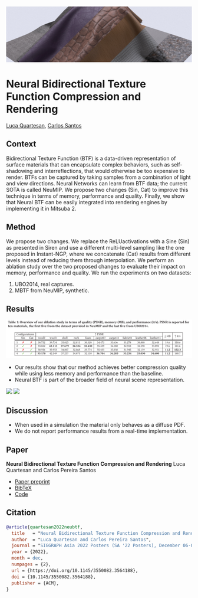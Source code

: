![](assets/header.jpg)

# Neural Bidirectional Texture Function Compression and Rendering

[Luca Quartesan](luca@traverseresearch.nl), [Carlos Santos](santos.c@buas.nl)

## Context
Bidirectional Texture Function (BTF) is a data-driven representation of surface materials that can encapsulate complex behaviors, such as self-shadowing and interreflections, that would otherwise be too expensive to render. BTFs can be captured by taking samples from a combination of light and view directions.
Neural Networks can learn from BTF data; the current SOTA is called NeuMIP. We propose two changes (Sin, Cat) to improve this technique in terms of memory, performance and quality.
Finally, we show that Neural BTF can be easily integrated into rendering engines by implementing it in Mitsuba 2.

## Method
We propose two changes. We replace the ReLUactivations with a Sine (Sin) as presented in Siren and use a different multi-level sampling like the one proposed in Instant-NGP, where we concatenate (Cat) results from different levels instead of reducing them through interpolation.
We perform an ablation study over the two proposed changes to evaluate their impact on memory, performance and quality.
We run the experiments on two datasets:
1. UBO2014, real captures.
2. MBTF from NeuMIP, synthetic.



## Results
![](assets/table.png)

+ Our results show that our method achieves better compression quality while using less memory and performance than the baseline.
+ Neural BTF is part of the broader field of neural scene representation.

<div class="juxtapose">
    <img src="/assets/carpet07/1.jpg" data-label="NeuMIP"/>
    <img src="/assets/carpet07/6.jpg" data-label="Ours"/>
</div>
<script src="https://cdn.knightlab.com/libs/juxtapose/latest/js/juxtapose.min.js"></script>
<link rel="stylesheet" href="https://cdn.knightlab.com/libs/juxtapose/latest/css/juxtapose.css">


## Discussion
+ When used in a simulation the material only behaves as a diffuse PDF.
+ We do not report performance results from a real-time implementation.

## Paper
**Neural Bidirectional Texture Function Compression and Rendering**
Luca Quartesan and Carlos Pereira Santos
+ [Paper preprint]()
+ [BibTeX](assets/quartesan22neubtf.bib)
+ [Code](https://github.com/Traverse-Research/NeuBTF)

## Citation
```bibtex
@article{quartesan2022neubtf,
  title   = "Neural Bidirectional Texture Function Compression and Rendering",
  author  = "Luca Quartesan and Carlos Pereira Santos",
  journal = "SIGGRAPH Asia 2022 Posters (SA '22 Posters), December 06-09, 2022",
  year = {2022},
  month = dec,
  numpages = {2},
  url = {https://doi.org/10.1145/3550082.3564188},
  doi = {10.1145/3550082.3564188},
  publisher = {ACM},
}

```